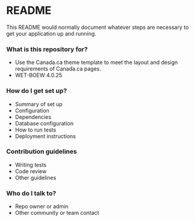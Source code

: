 # README #

This README would normally document whatever steps are necessary to get your application up and running.

### What is this repository for? ###

* Use the Canada.ca theme template to meet the layout and design requirements of Canada.ca pages.
* WET-BOEW 4.0.25

### How do I get set up? ###

* Summary of set up
* Configuration
* Dependencies
* Database configuration
* How to run tests
* Deployment instructions

### Contribution guidelines ###

* Writing tests
* Code review
* Other guidelines

### Who do I talk to? ###

* Repo owner or admin
* Other community or team contact